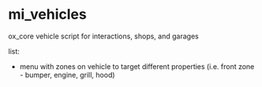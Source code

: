 # mi_vehicles
 ox_core vehicle script for interactions, shops, and garages


list:
- menu with zones on vehicle to target different properties
(i.e. front zone - bumper, engine, grill, hood)